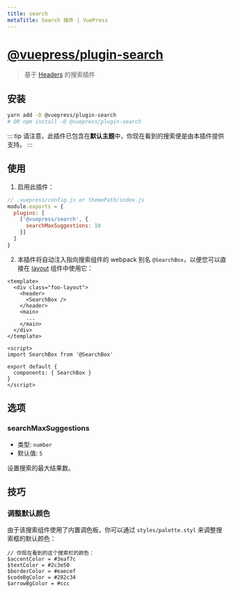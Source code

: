 ```yaml
---
title: search
metaTitle: Search 插件 | VuePress
---
```


# [@vuepress/plugin-search](https://github.com/vuejs/vuepress/tree/master/packages/@vuepress/plugin-search)

> 基于 [Headers](../../miscellaneous/glossary.md#headers) 的搜索插件

## 安装

```bash
yarn add -D @vuepress/plugin-search
# OR npm install -D @vuepress/plugin-search
```

::: tip
请注意，此插件已包含在**默认主题**中，你现在看到的搜索便是由本插件提供支持。
:::

## 使用

1. 启用此插件：

```js
// .vuepress/config.js or themePath/index.js
module.exports = {
  plugins: [
    ['@vuepress/search', {
      searchMaxSuggestions: 10
    }]
  ]
}
```

2. 本插件将自动注入指向搜索组件的 webpack 别名 `@SearchBox`，以便您可以直接在 [layout](../../miscellaneous/glossary.md#layout) 组件中使用它：

```vue
<template>
  <div class="foo-layout">
    <header>
      <SearchBox />
    </header>
    <main>
      ...
    </main>
  </div>
</template>

<script>
import SearchBox from '@SearchBox'

export default {
  components: { SearchBox }
}
</script>
```

## 选项

### searchMaxSuggestions

- 类型: `number`
- 默认值: `5`

设置搜索的最大结果数。

## 技巧

### 调整默认颜色

由于该搜索组件使用了内置调色板，你可以通过 `styles/palette.styl` 来调整搜索框的默认颜色：

```stylus
// 你现在看到的这个搜索栏的颜色：
$accentColor = #3eaf7c
$textColor = #2c3e50
$borderColor = #eaecef
$codeBgColor = #282c34
$arrowBgColor = #ccc
```
